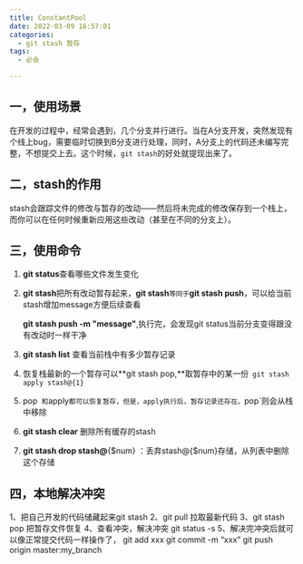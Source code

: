 ```yaml
---
title: ConstantPool
date: 2022-03-09 16:57:01
categories: 
  - git stash 暂存
tags: 
  - 必会

---
```


## 一，使用场景

在开发的过程中，经常会遇到，几个分支并行进行。当在A分支开发，突然发现有个线上bug，需要临时切换到B分支进行处理，同时，A分支上的代码还未编写完整，不想提交上去。这个时候，` git stash `的好处就提现出来了。

## 二，stash的作用

stash会跟踪文件的修改与暂存的改动——然后将未完成的修改保存到一个栈上， 而你可以在任何时候重新应用这些改动（甚至在不同的分支上）。

## 三，使用命令

1.  **git status**查看哪些文件发生变化

2. **git stash**把所有改动暂存起来，**git stash**`等同于`**git stash push**，可以给当前stash增加message方便后续查看

   **git stash push -m "message"**,执行完，会发现git status当前分支变得跟没有改动时一样干净

3. **git stash list**  查看当前栈中有多少暂存记录

4. 恢复栈最新的一个暂存可以**git stash pop,**取暂存中的某一份` git stash apply stash@{1}`

5. pop` 和`apply`都可以恢复暂存，但是，apply执行后，暂存记录还存在。`pop`则会从栈中移除

6. **git stash clear**  删除所有缓存的stash

7. **git stash drop stash@**{$num} ：丢弃stash@{$num}存储，从列表中删除这个存储

## 四，本地解决冲突

1、把自己开发的代码储藏起来git stash
		2、git pull 拉取最新代码
		3、git stash pop 把暂存文件恢复
		4、查看冲突，解决冲突 git status -s
		5、解决完冲突后就可以像正常提交代码一样操作了，
		git add xxx
		git commit -m “xxx”
		git push origin master:my_branch


